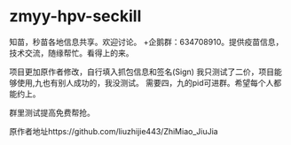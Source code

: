 # zmyy-hpv-seckill
知苗，秒苗各地信息共享。欢迎讨论。
+企鹅群：634708910。提供疫苗信息，技术交流，随缘帮忙。看得上的来。

项目更加原作者修改，自行填入抓包信息和签名(Sign)
我只测试了二价，项目能够使用,九也有别人成功的，我没测试。
需要四，九的pid可进群。希望每个人都能约上。

群里测试提高免费帮抢。

原作者地址https://github.com/liuzhijie443/ZhiMiao_JiuJia
